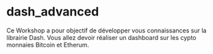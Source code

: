 # dash_advanced

Ce Workshop a pour objectif de développer vous connaissances sur la librairie Dash.
Vous allez devoir réaliser un dashboard sur les cypto monnaies Bitcoin et Etherum.
